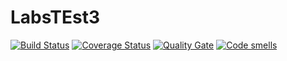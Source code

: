 # LabsTEst3
[![Build Status](https://travis-ci.org/deegemon/LabsTest3.svg?branch=master)](https://travis-ci.org/deegemon/LabsTest3)
[![Coverage Status](https://coveralls.io/repos/deegemon/LabsTest3/badge.svg?branch=master)](https://coveralls.io/github/deegemon/LabsTest3?branch=master)
[![Quality Gate](https://sonarcloud.io/api/project_badges/measure?project=deegemon_LabsTest3&metric=alert_status)](https://sonarcloud.io/dashboard?id=deegemon_LabsTest3)
[![Code smells](https://sonarcloud.io/api/project_badges/measure?project=deegemon_LabsTest3&metric=code_smells)](https://sonarcloud.io/dashboard?id=deegemon_LabsTest3)
